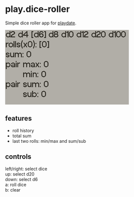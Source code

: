 # play.dice-roller
Simple dice roller app for [playdate](https://play.date/).

![example](./docs/example.gif)

## features
- roll history 
- total sum 
- last two rolls: min/max and sum/sub

## controls
left/right: select dice  
up: select d20  
down: select d6  
a: roll dice  
b: clear  

